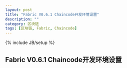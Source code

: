 ```yaml
---
layout: post
title: "Fabric V0.6.1 Chaincode开发环境设置"
description: ""
category: 区块链 
tags: [区块链, Fabric, Chaincode]
---
```

{% include JB/setup %}
## **Fabric V0.6.1 Chaincode开发环境设置**


